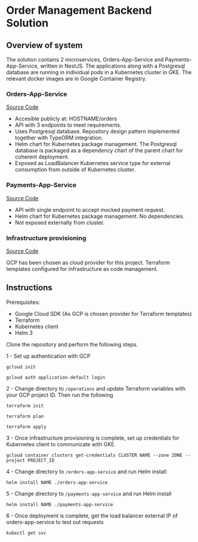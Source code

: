 # Order Management Backend Solution

## Overview of system

The solution contains 2 microservices, Orders-App-Service and Payments-App-Service, written in NestJS. The applications along with a Postgresql database are running in individual pods in a Kubernetes cluster in GKE. The relevant docker images are in Google Container Registry.

### Orders-App-Service

[Source Code](./orders-app-service)

- Accesible publicly at: HOSTNAME/orders
- API with 3 endpoints to meet requirements.
- Uses Postgresql database. Repository design pattern implemented together with TypeORM integration.
- Helm chart for Kubernetes package management. The Postgresql database is packaged as a dependency chart of the parent chart for coherent deployment.
- Exposed as LoadBalancer Kubernetes service type for external consumption from outside of Kubernetes cluster.

### Payments-App-Service
[Source Code]()

- API with single endpoint to accept mocked payment request.
- Helm chart for Kubernetes package management. No dependencies.
- Not exposed externally from cluster.


### Infrastructure provisioning
[Source Code]()

GCP has been chosen as cloud provider for this project. Terraform templates configured for infrastructure as code management. 

## Instructions

Prerequisites:
- Google Cloud SDK (As GCP is chosen provider for Terraform templates)
- Terraform
- Kubernetes client
- Helm 3

Clone the repository and perform the following steps.

1 - Set up authentication with GCP

```
gcloud init

gcloud auth application-default login
```


2 - Change directory to `/operations` and update Terraform variables with your GCP project ID. Then run the following

```
terraform init

terraform plan

terraform apply
```

3 - Once infrastructure provisioning is complete, set up credentials for Kubernetes client to communicate with GKE.

```
gcloud container clusters get-credentials CLUSTER NAME --zone ZONE --project PROJECT_ID
```

4 - Change directory to `/orders-app-service` and run Helm install
```
helm install NAME ./orders-app-service
```

5 - Change directory to `/payments-app-service` and run Helm install
```
helm install NAME ./payments-app-service
```

6 - Once deployment is complete, get the load balancer external IP of orders-app-service to test out requests

```
kubectl get svc
```

